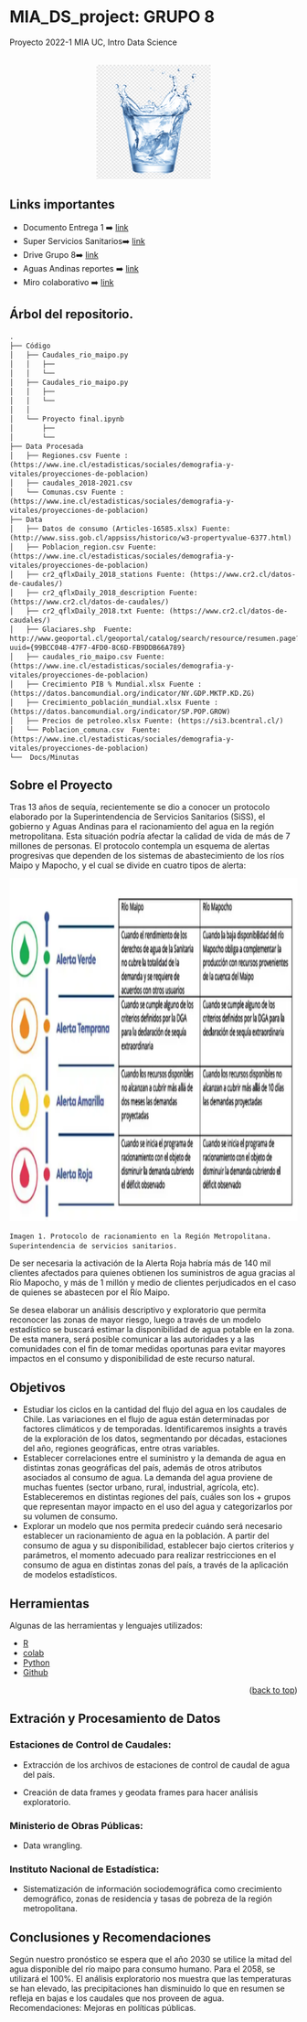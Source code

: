 
# MIA_DS_project: GRUPO 8
Proyecto 2022-1 MIA UC, Intro Data Science

<!-- PROJECT LOGO -->

<br />
<div align="center">
<a href="https://github.com/grojasc/image">
    <img src="image/png-clipart-blue-water-glass-without-matting-blue-transparent.png" alt="Logo" width="200" height="200">
</a>

<div align="left">




## Links importantes

+ Documento Entrega 1 :arrow_right: [link](https://docs.google.com/document/d/1iX4fWpx_Ve2AxUk_cVHWpNWbe2lXNLpwhVjJG1Vsx94/edit?pli=1)
+ Super Servicios Sanitarios:arrow_right: [link]( www.siss.gob.cl)
+ Drive Grupo 8:arrow_right: [link](https://drive.google.com/drive/u/0/folders/1rM6gkgPJj0QzSdJE5wqqjWYgZrwgCO_a)
+ Aguas Andinas reportes :arrow_right: [link](https://sustentabilidad.aguasandinas.cl/documents/33547/35846/Reporte+Integrado+Aguas+Andinas+2019.pdf/cd2cdfeb-5338-66ae-7bd0-8cb06a0f20ca?t=1590688082827)
+ Miro colaborativo ➡️ [link](https://miro.com/app/board/uXjVO0YbVvA=/)


## Árbol del repositorio.

```
.
├── Código
│   ├── Caudales_rio_maipo.py
│   │   ├──
│   │   └── 
│   ├── Caudales_rio_maipo.py
│   │   ├──
│   │   └── 
│   │
│   └── Proyecto final.ipynb
│       ├──
│       └── 
├── Data Procesada
│   ├── Regiones.csv Fuente : (https://www.ine.cl/estadisticas/sociales/demografia-y-vitales/proyecciones-de-poblacion)
│   ├── caudales_2018-2021.csv
│   └── Comunas.csv Fuente : (https://www.ine.cl/estadisticas/sociales/demografia-y-vitales/proyecciones-de-poblacion)
├── Data
│   ├── Datos de consumo (Articles-16585.xlsx) Fuente: (http://www.siss.gob.cl/appsiss/historico/w3-propertyvalue-6377.html)
│   ├── Poblacion_region.csv Fuente: (https://www.ine.cl/estadisticas/sociales/demografia-y-vitales/proyecciones-de-poblacion)
│   ├── cr2_qflxDaily_2018_stations Fuente: (https://www.cr2.cl/datos-de-caudales/)
│   ├── cr2_qflxDaily_2018_description Fuente: (https://www.cr2.cl/datos-de-caudales/)
│   ├── cr2_qflxDaily_2018.txt Fuente: (https://www.cr2.cl/datos-de-caudales/)
│   ├── Glaciares.shp  Fuente:  http://www.geoportal.cl/geoportal/catalog/search/resource/resumen.page?uuid={99BCC048-47F7-4FD0-8C6D-FB9DDB66A789}
│   ├── caudales_rio_maipo.csv Fuente: (https://www.ine.cl/estadisticas/sociales/demografia-y-vitales/proyecciones-de-poblacion)
│   ├── Crecimiento PIB % Mundial.xlsx Fuente : (https://datos.bancomundial.org/indicator/NY.GDP.MKTP.KD.ZG)
│   ├── Crecimiento_población_mundial.xlsx Fuente : (https://datos.bancomundial.org/indicator/SP.POP.GROW)
│   ├── Precios de petroleo.xlsx Fuente: (https://si3.bcentral.cl/)
│   └── Poblacion_comuna.csv  Fuente: (https://www.ine.cl/estadisticas/sociales/demografia-y-vitales/proyecciones-de-poblacion)
└──  Docs/Minutas

```
 <!-- ABOUT THE PROJECT -->
## Sobre el Proyecto

Tras 13 años de sequía, recientemente se dio a conocer un protocolo elaborado por la Superintendencia de Servicios Sanitarios (SiSS),
el gobierno y Aguas Andinas para el racionamiento del agua en la región metropolitana. Esta situación podría afectar la calidad de vida de más de 7 millones de personas.
El protocolo contempla un esquema de alertas progresivas que dependen de los sistemas de abastecimiento de los ríos Maipo y Mapocho, y el cual se divide en cuatro tipos de alerta:

<a href="https://github.com/grojasc/image">
    <img src="image/alerta.png" alt="Logo" width="800" height="600">
</a>

`Imagen 1. Protocolo de racionamiento en la Región Metropolitana. Superintendencia de servicios sanitarios.`


De ser necesaria la activación de la Alerta Roja habría más de 140 mil clientes afectados para quienes obtienen los suministros de agua gracias al Río Mapocho, y más de 1 millón y medio de clientes perjudicados en el caso de quienes se abastecen por el Río Maipo.
  
Se desea elaborar un análisis descriptivo y exploratorio que permita reconocer las zonas de mayor riesgo, luego a través de un modelo estadístico se buscará estimar la disponibilidad de agua potable en la zona. De esta manera, será posible comunicar a las autoridades y a las  comunidades con el fin de tomar medidas oportunas para evitar mayores impactos en el consumo y disponibilidad de este recurso natural.

## Objetivos
+ Estudiar los ciclos en la cantidad del flujo del agua en los caudales de Chile.
Las variaciones en el flujo de agua están determinadas por factores climáticos y de temporadas. Identificaremos insights a través de la exploración de los datos, segmentando por décadas, estaciones del año, regiones geográficas, entre otras variables.
+ Establecer correlaciones entre el suministro y la demanda de agua en distintas zonas geográficas del país, además de otros atributos asociados al consumo de agua.
La demanda del agua proviene de muchas fuentes (sector urbano, rural, industrial, agrícola, etc). Estableceremos en distintas regiones del país, cuáles son los + grupos que representan mayor impacto en el uso del agua y categorizarlos por su volumen de consumo.
+ Explorar un modelo que nos permita predecir cuándo será necesario establecer un racionamiento de agua en la población.
A partir del consumo de agua y su disponibilidad, establecer bajo ciertos criterios y parámetros, el momento adecuado para realizar restricciones en el consumo de agua en distintas zonas del país, a través de la aplicación de modelos estadísticos. 

## Herramientas

Algunas de las herramientas y lenguajes utilizados:

* [R](https://rstudio.com/)
* [colab](https://colab.research.google.com/)
* [Python](https://python.org/)
* [Github](https://github.com/)


<p align="right">(<a href="#top">back to top</a>)</p>


## Extración y Procesamiento de Datos
    
### Estaciones de Control de Caudales: 
    
+ Extracción de los archivos de estaciones de control de caudal de agua del país.
    
+ Creación de data frames y geodata frames para hacer análisis exploratorio.
    
### Ministerio de Obras Públicas: 
+ Data wrangling. 
### Instituto Nacional de Estadística:
    
+ Sistematización de información sociodemográfica como crecimiento demográfico, zonas de residencia y tasas de pobreza de la región metropolitana.
    
    
 ## Conclusiones y Recomendaciones
 
  Según nuestro pronóstico se espera que el año 2030 se utilice la mitad del agua disponible del río maipo para consumo humano. Para el 2058, se utilizará el 100%.
El análisis exploratorio nos muestra que las temperaturas se han elevado, las precipitaciones han disminuido lo que en resumen se refleja en bajas e los caudales que nos proveen de agua.
Recomendaciones: Mejoras en políticas públicas.

    











